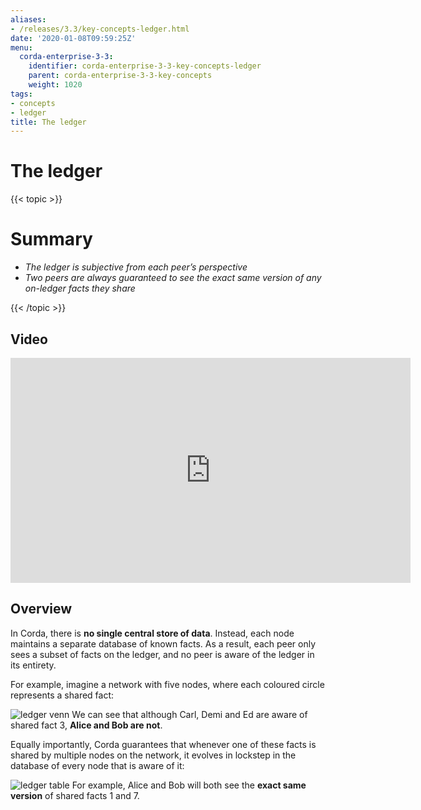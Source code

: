 ```yaml
---
aliases:
- /releases/3.3/key-concepts-ledger.html
date: '2020-01-08T09:59:25Z'
menu:
  corda-enterprise-3-3:
    identifier: corda-enterprise-3-3-key-concepts-ledger
    parent: corda-enterprise-3-3-key-concepts
    weight: 1020
tags:
- concepts
- ledger
title: The ledger
---
```



# The ledger


{{< topic >}}

# Summary


* *The ledger is subjective from each peer’s perspective*
* *Two peers are always guaranteed to see the exact same version of any on-ledger facts they share*


{{< /topic >}}

## Video

<iframe src="https://player.vimeo.com/video/213812040" width="640" height="360" frameborder="0" webkitallowfullscreen="true" mozallowfullscreen="true" allowfullscreen="true"></iframe>


<p></p>


## Overview

In Corda, there is **no single central store of data**. Instead, each node maintains a separate database of known
facts. As a result, each peer only sees a subset of facts on the ledger, and no peer is aware of the ledger in its
entirety.

For example, imagine a network with five nodes, where each coloured circle represents a shared fact:

![ledger venn](/en/images/ledger-venn.png "ledger venn")
We can see that although Carl, Demi and Ed are aware of shared fact 3, **Alice and Bob are not**.

Equally importantly, Corda guarantees that whenever one of these facts is shared by multiple nodes on the network, it evolves
in lockstep in the database of every node that is aware of it:

![ledger table](/en/images/ledger-table.png "ledger table")
For example, Alice and Bob will both see the **exact same version** of shared facts 1 and 7.

